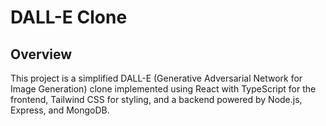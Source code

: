 # DALL-E Clone

## Overview

This project is a simplified DALL-E (Generative Adversarial Network for Image Generation) clone implemented using React with TypeScript for the frontend, Tailwind CSS for styling, and a backend powered by Node.js, Express, and MongoDB.

